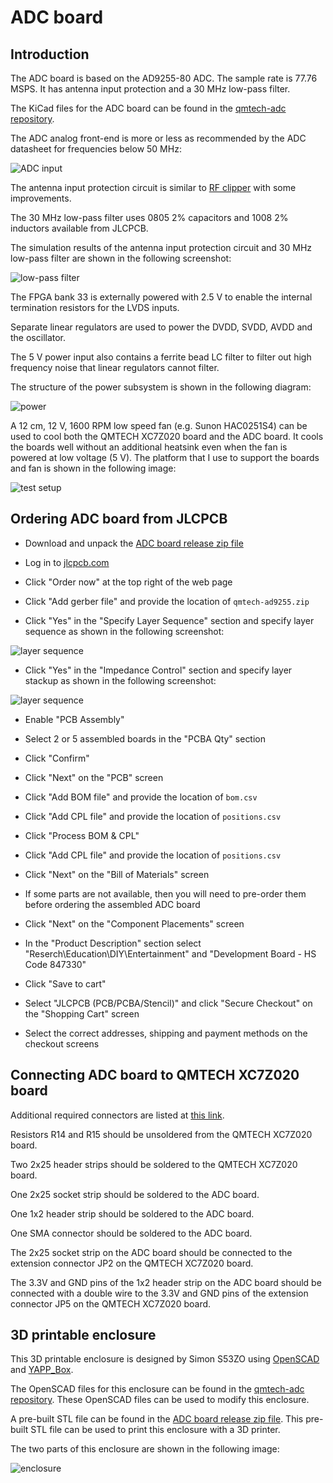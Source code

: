 # ADC board

## Introduction

The ADC board is based on the AD9255-80 ADC. The sample rate is 77.76 MSPS. It has antenna input protection and a 30 MHz low-pass filter.

The KiCad files for the ADC board can be found in the [qmtech-adc repository](https://github.com/pavel-demin/qmtech-adc).

The ADC analog front-end is more or less as recommended by the ADC datasheet for frequencies below 50 MHz:

![ADC input](/img/qmtech-ad9255-adc-input.png)

The antenna input protection circuit is similar to [RF clipper](https://www.w0qe.com/Projects/rf_clipper_2016.html) with some improvements.

The 30 MHz low-pass filter uses 0805 2% capacitors and 1008 2% inductors available from JLCPCB.

The simulation results of the antenna input protection circuit and 30 MHz low-pass filter are shown in the following screenshot:

![low-pass filter](/img/qmtech-ad9255-lpf.png)

The FPGA bank 33 is externally powered with 2.5 V to enable the internal termination resistors for the LVDS inputs.

Separate linear regulators are used to power the DVDD, SVDD, AVDD and the oscillator.

The 5 V power input also contains a ferrite bead LC filter to filter out high frequency noise that linear regulators cannot filter.

The structure of the power subsystem is shown in the following diagram:

![power](/img/qmtech-ad9255-power.png)

A 12 cm, 12 V, 1600 RPM low speed fan (e.g. Sunon HAC0251S4) can be used to cool both the QMTECH XC7Z020 board and the ADC board. It cools the boards well without an additional heatsink even when the fan is powered at low voltage (5 V). The platform that I use to support the boards and fan is shown in the following image:

![test setup](/img/qmtech-ad9255.jpg)

## Ordering ADC board from JLCPCB

- Download and unpack the [ADC board release zip file]($adc_board_file$)

- Log in to [jlcpcb.com](https://jlcpcb.com)

- Click "Order now" at the top right of the web page

- Click "Add gerber file" and provide the location of `qmtech-ad9255.zip`

- Click "Yes" in the "Specify Layer Sequence" section and specify layer sequence as shown in the following screenshot:

![layer sequence](/img/jlcpcb-layer-sequence.png)

- Click "Yes" in the "Impedance Control" section and specify layer stackup as shown in the following screenshot:

![layer sequence](/img/jlcpcb-layer-stackup.png)

- Enable "PCB Assembly"

- Select 2 or 5 assembled boards in the "PCBA Qty" section

- Click "Confirm"

- Click "Next" on the "PCB" screen

- Click "Add BOM file" and provide the location of `bom.csv`

- Click "Add CPL file" and provide the location of `positions.csv`

- Click "Process BOM & CPL"

- Click "Add CPL file" and provide the location of `positions.csv`

- Click "Next" on the "Bill of Materials" screen

- If some parts are not available, then you will need to pre-order them before ordering the assembled ADC board

- Click "Next" on the "Component Placements" screen

- In the "Product Description" section select "Reserch\Education\DIY\Entertainment" and "Development Board - HS Code 847330"

- Click "Save to cart"

- Select "JLCPCB (PCB/PCBA/Stencil)" and click "Secure Checkout" on the "Shopping Cart" screen

- Select the correct addresses, shipping and payment methods on the checkout screens

## Connecting ADC board to QMTECH XC7Z020 board

Additional required connectors are listed at [this link](/components/).

Resistors R14 and R15 should be unsoldered from the QMTECH XC7Z020 board.

Two 2x25 header strips should be soldered to the QMTECH XC7Z020 board.

One 2x25 socket strip should be soldered to the ADC board.

One 1x2 header strip should be soldered to the ADC board.

One SMA connector should be soldered to the ADC board.

The 2x25 socket strip on the ADC board should be connected to the extension connector JP2 on the QMTECH XC7Z020 board.

The 3.3V and GND pins of the 1x2 header strip on the ADC board should be connected with a double wire to the 3.3V and GND pins of the extension connector JP5 on the QMTECH XC7Z020 board.

## 3D printable enclosure

This 3D printable enclosure is designed by Simon S53ZO using [OpenSCAD](https://openscad.org) and [YAPP_Box](https://github.com/mrWheel/YAPP_Box).

The OpenSCAD files for this enclosure can be found in the [qmtech-adc repository](https://github.com/pavel-demin/qmtech-adc/tree/main/enclosures). These OpenSCAD files can be used to modify this enclosure.

A pre-built STL file can be found in the [ADC board release zip file]($adc_board_file$). This pre-built STL file can be used to print this enclosure with a 3D printer.

The two parts of this enclosure are shown in the following image:

![enclosure](/img/enclosure.png)
